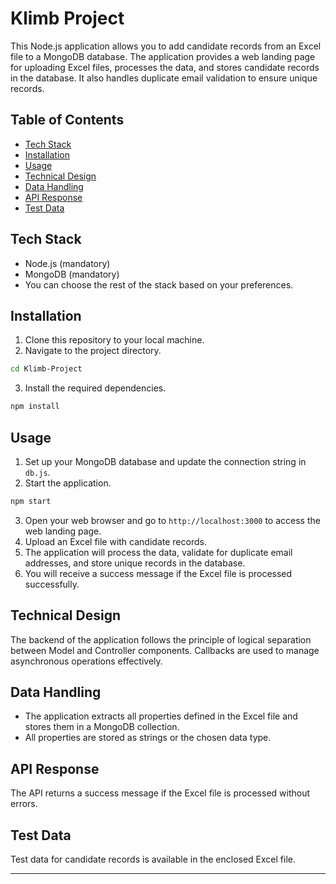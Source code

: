 
# Klimb Project

This Node.js application allows you to add candidate records from an Excel file to a MongoDB database. The application provides a web landing page for uploading Excel files, processes the data, and stores candidate records in the database. It also handles duplicate email validation to ensure unique records.

## Table of Contents

- [Tech Stack](#tech-stack)
- [Installation](#installation)
- [Usage](#usage)
- [Technical Design](#technical-design)
- [Data Handling](#data-handling)
- [API Response](#api-response)
- [Test Data](#test-data)

## Tech Stack

- Node.js (mandatory)
- MongoDB (mandatory)
- You can choose the rest of the stack based on your preferences.

## Installation

1. Clone this repository to your local machine.
2. Navigate to the project directory.

```bash
cd Klimb-Project
```

3. Install the required dependencies.

```bash
npm install
```

## Usage

1. Set up your MongoDB database and update the connection string in `db.js`.
2. Start the application.

```bash
npm start
```

3. Open your web browser and go to `http://localhost:3000` to access the web landing page.
4. Upload an Excel file with candidate records.
5. The application will process the data, validate for duplicate email addresses, and store unique records in the database.
6. You will receive a success message if the Excel file is processed successfully.

## Technical Design

The backend of the application follows the principle of logical separation between Model and Controller components. Callbacks are used to manage asynchronous operations effectively.

## Data Handling

- The application extracts all properties defined in the Excel file and stores them in a MongoDB collection.
- All properties are stored as strings or the chosen data type.

## API Response

The API returns a success message if the Excel file is processed without errors.

## Test Data

Test data for candidate records is available in the enclosed Excel file.

---
